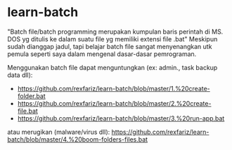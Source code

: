 # learn-batch
  "Batch file/batch programming merupakan kumpulan baris perintah di MS. DOS yg ditulis ke dalam suatu file yg memiliki extensi file .bat"
Meskipun sudah dianggap jadul, tapi belajar batch file sangat menyenangkan utk pemula seperti saya dalam mengenal dasar-dasar pemrograman. 

Menggunakan batch file dapat menguntungkan (ex: admin., task backup data dll):
- https://github.com/rexfariz/learn-batch/blob/master/1.%20create-folder.bat
- https://github.com/rexfariz/learn-batch/blob/master/2.%20create-file.bat
- https://github.com/rexfariz/learn-batch/blob/master/3.%20run-app.bat

atau merugikan (malware/virus dll):
https://github.com/rexfariz/learn-batch/blob/master/4.%20boom-folders-files.bat
